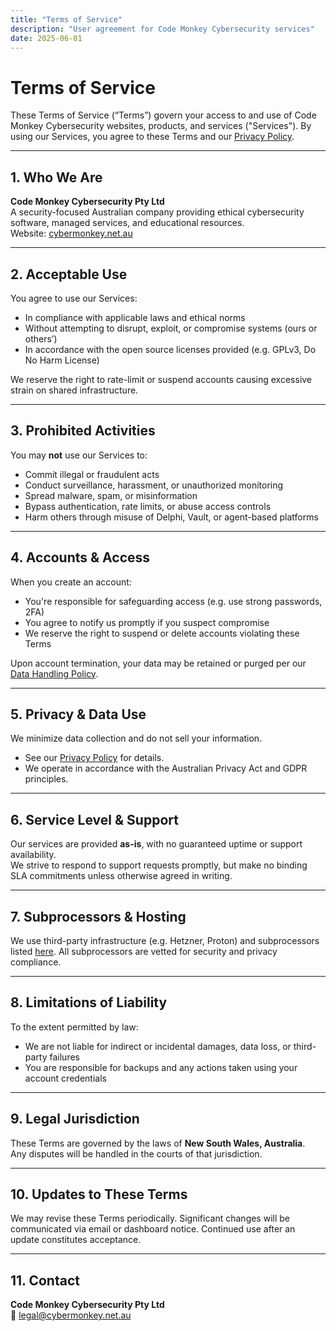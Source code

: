 ```yaml
---
title: "Terms of Service"
description: "User agreement for Code Monkey Cybersecurity services"
date: 2025-06-01
---
```


# Terms of Service

These Terms of Service (“Terms”) govern your access to and use of Code Monkey Cybersecurity websites, products, and services ("Services"). By using our Services, you agree to these Terms and our [Privacy Policy](../privacy).

---

## 1. Who We Are

**Code Monkey Cybersecurity Pty Ltd**  
A security-focused Australian company providing ethical cybersecurity software, managed services, and educational resources.  
Website: [cybermonkey.net.au](https://cybermonkey.net.au)

---

## 2. Acceptable Use

You agree to use our Services:

- In compliance with applicable laws and ethical norms
- Without attempting to disrupt, exploit, or compromise systems (ours or others’)
- In accordance with the open source licenses provided (e.g. GPLv3, Do No Harm License)

We reserve the right to rate-limit or suspend accounts causing excessive strain on shared infrastructure.

---

## 3. Prohibited Activities

You may **not** use our Services to:

- Commit illegal or fraudulent acts
- Conduct surveillance, harassment, or unauthorized monitoring
- Spread malware, spam, or misinformation
- Bypass authentication, rate limits, or abuse access controls
- Harm others through misuse of Delphi, Vault, or agent-based platforms

---

## 4. Accounts & Access

When you create an account:

- You're responsible for safeguarding access (e.g. use strong passwords, 2FA)
- You agree to notify us promptly if you suspect compromise
- We reserve the right to suspend or delete accounts violating these Terms

Upon account termination, your data may be retained or purged per our [Data Handling Policy](../data-handling-policy).

---

## 5. Privacy & Data Use

We minimize data collection and do not sell your information.

- See our [Privacy Policy](../privacy) for details.
- We operate in accordance with the Australian Privacy Act and GDPR principles.

---

## 6. Service Level & Support

Our services are provided **as-is**, with no guaranteed uptime or support availability.  
We strive to respond to support requests promptly, but make no binding SLA commitments unless otherwise agreed in writing.

---

## 7. Subprocessors & Hosting

We use third-party infrastructure (e.g. Hetzner, Proton) and subprocessors listed [here](../subprocessors). All subprocessors are vetted for security and privacy compliance.

---

## 8. Limitations of Liability

To the extent permitted by law:

- We are not liable for indirect or incidental damages, data loss, or third-party failures
- You are responsible for backups and any actions taken using your account credentials

---

## 9. Legal Jurisdiction

These Terms are governed by the laws of **New South Wales, Australia**.  
Any disputes will be handled in the courts of that jurisdiction.

---

## 10. Updates to These Terms

We may revise these Terms periodically. Significant changes will be communicated via email or dashboard notice. Continued use after an update constitutes acceptance.

---

## 11. Contact

**Code Monkey Cybersecurity Pty Ltd**  
📧 legal@cybermonkey.net.au